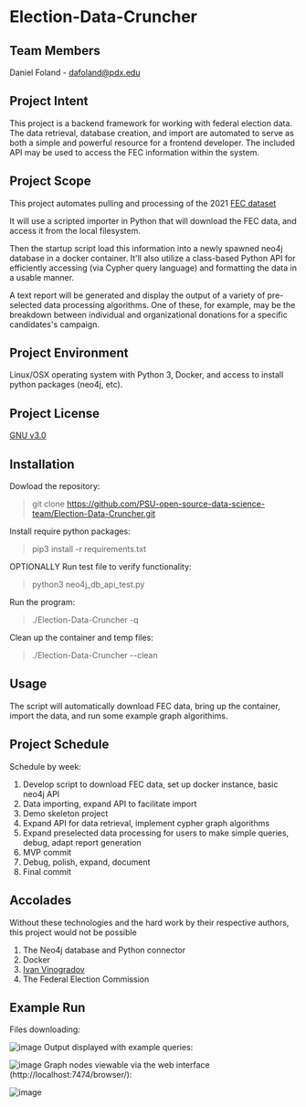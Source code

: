 # Election-Data-Cruncher

## Team Members
Daniel Foland - dafoland@pdx.edu

## Project Intent
This project is a backend framework for working with federal election data. The data retrieval, database creation, and import are automated to serve as both a simple and powerful resource for a frontend developer. The included API may be used to access the FEC information within the system.

## Project Scope
This project automates pulling and processing of the 2021 [FEC dataset](https://www.fec.gov/data/browse-data/?tab=bulk-data)

It will use a scripted importer in Python that will download the FEC data, and access it from the local filesystem. 

Then the startup script load this information into a newly spawned neo4j database in a docker container. It'll also utilize a class-based Python API for efficiently accessing (via Cypher query language) and formatting the data in a usable manner.

A text report will be generated and display the output of a variety of pre-selected data processing algorithms. One of these, for example, may be the breakdown between individual and organizational donations for a specific candidates's campaign.

## Project Environment
Linux/OSX operating system with Python 3, Docker, and access to install python packages (neo4j, etc).

## Project License
[GNU v3.0](https://github.com/PSU-open-source-data-science-team/Election-Data-Cruncher/blob/main/LICENSE)

## Installation
Dowload the repository:
> git clone https://github.com/PSU-open-source-data-science-team/Election-Data-Cruncher.git

Install require python packages:
> pip3 install -r requirements.txt 

OPTIONALLY Run test file to verify functionality:
> python3 neo4j_db_api_test.py

Run the program:
> ./Election-Data-Cruncher -q

Clean up the container and temp files:
> ./Election-Data-Cruncher --clean

## Usage
The script will automatically download FEC data, bring up the container, import the data, and run some example graph algorithims. 

## Project Schedule
Schedule by week:
1. Develop script to download FEC data, set up docker instance, basic neo4j API
1. Data importing, expand API to facilitate import
1. Demo skeleton project
1. Expand API for data retrieval, implement cypher graph algorithms
1. Expand preselected data processing for users to make simple queries, debug, adapt report generation
1. MVP commit
1. Debug, polish, expand, document
1. Final commit

## Accolades
Without these technologies and the hard work by their respective authors, this project would not be possible
1. The Neo4j database and Python connector
1. Docker
1. [Ivan Vinogradov](https://stackoverflow.com/questions/56950987/download-file-from-url-and-save-it-in-a-folder-python)
1. The Federal Election Commission

## Example Run
Files downloading:

![image](https://user-images.githubusercontent.com/47869340/129457351-72d9669b-5a66-4ee6-8475-6e1fee56f1cc.png)
Output displayed with example queries:

![image](https://user-images.githubusercontent.com/47869340/129457369-7ea3f99f-4eeb-4bf9-809d-9ec44b0f3cfd.png)
Graph nodes viewable via the web interface (http://localhost:7474/browser/): 

![image](https://user-images.githubusercontent.com/47869340/129457374-d90a7c91-a221-4917-88f9-cc3a4e22f253.png)
